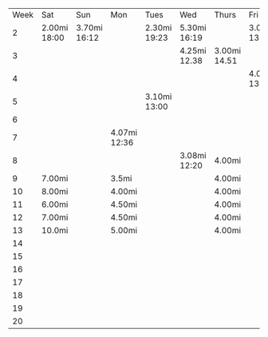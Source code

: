

|      |              |              |              |              |              |              |              |
| ---- | ------------ | ------------ | ------------ | ------------ | ------------ | ------------ | ------------ |
| Week | Sat          | Sun          | Mon          | Tues         | Wed          | Thurs        | Fri          |
| 2    | 2.00mi 18:00 | 3.70mi 16:12 |              | 2.30mi 19:23 | 5.30mi 16:19 |              | 3.05mi 13:43 |
| 3    |              |              |              |              | 4.25mi 12.38 | 3.00mi 14.51 |              |
| 4    |              |              |              |              |              |              | 4.04mi 13:12 |
| 5    |              |              |              | 3.10mi 13:00 |              |              |              |
| 6    |              |              |              |              |              |              |              |
| 7    |              |              | 4.07mi 12:36 |              |              |              |              |
| 8    |              |              |              |              | 3.08mi 12:20 | 4.00mi       |              |
| 9    | 7.00mi       |              | 3.5mi        |              |              | 4.00mi       |              |
| 10   | 8.00mi       |              | 4.00mi       |              |              | 4.00mi       |              |
| 11   | 6.00mi       |              | 4.50mi       |              |              | 4.00mi       |              |
| 12   | 7.00mi       |              | 4.50mi       |              |              | 4.00mi       |              |
| 13   | 10.0mi       |              | 5.00mi       |              |              | 4.00mi       |              |
| 14   |              |              |              |              |              |              |              |
| 15   |              |              |              |              |              |              |              |
| 16   |              |              |              |              |              |              |              |
| 17   |              |              |              |              |              |              |              |
| 18   |              |              |              |              |              |              |              |
| 19   |              |              |              |              |              |              |              |
| 20   |              |              |              |              |              |              |              |
